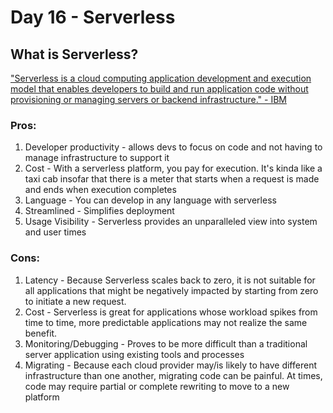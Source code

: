 # Day 16 - Serverless

## What is Serverless?

["Serverless is a cloud computing application development and execution model that enables developers to build and run application code without provisioning or managing servers or backend infrastructure." - IBM](https://www.ibm.com/cloud/learn/serverless)

### Pros:
1. Developer productivity -  allows devs to focus on code and not having to manage infrastructure to support it
2. Cost - With a serverless platform, you pay for execution. It's kinda like a taxi cab insofar that there is a meter that starts when a request is made and ends when execution completes
3. Language - You can develop in any language with serverless
4. Streamlined - Simplifies deployment
5. Usage Visibility - Serverless provides an unparalleled view into system and user times

### Cons:
1. Latency - Because Serverless scales back to zero, it is not suitable for all applications that might be negatively impacted by starting from zero to initiate a new request.
2. Cost - Serverless is great for applications whose workload spikes from time to time, more predictable applications may not realize the same benefit.
3. Monitoring/Debugging - Proves to be more difficult than a traditional server application using existing tools and processes
4. Migrating - Because each cloud provider may/is likely to have different infrastructure than one another, migrating code can be painful. At times, code may require partial or complete rewriting to move to a new platform